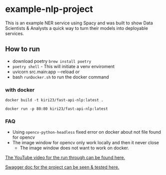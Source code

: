 # example-nlp-project

This is an example NER service using Spacy and was built to show Data Scientists & Analysts a quick way to turn their models into deployable services.

## How to run

- download poetry `brew install poetry`
- `poetry shell` - This will initiate a venv enviroment
- uvicorn src.main:app --reload
  or
- bash `runDocker.sh` to run the docker command

### with docker

`docker build -t kiri23/fast-api-nlp:latest . `

`docker run -p 80:80 kiri23/fast-api-nlp:latest`

### FAQ

- Using `opencv-python-headless` fixed error on docker about not file found for opencv
- The image window for opencv only work locally and then it never close
  - The image window does not want to work on docker.

[The YouTube video for the run through can be found here.](https://youtu.be/Maj9v-Ev7-4)

[Swagger doc for the project can be seen & tested here.](http://34.86.252.161/docs)
